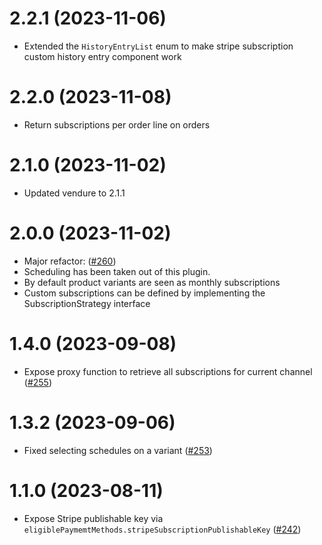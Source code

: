 # 2.2.1 (2023-11-06)

- Extended the `HistoryEntryList` enum to make stripe subscription  custom history entry component work

# 2.2.0 (2023-11-08)

- Return subscriptions per order line on orders

# 2.1.0 (2023-11-02)

- Updated vendure to 2.1.1

# 2.0.0 (2023-11-02)

- Major refactor: ([#260](https://github.com/Pinelab-studio/pinelab-vendure-plugins/pull/260))
- Scheduling has been taken out of this plugin.
- By default product variants are seen as monthly subscriptions
- Custom subscriptions can be defined by implementing the SubscriptionStrategy interface

# 1.4.0 (2023-09-08)

- Expose proxy function to retrieve all subscriptions for current channel ([#255](https://github.com/Pinelab-studio/pinelab-vendure-plugins/pull/255))

# 1.3.2 (2023-09-06)

- Fixed selecting schedules on a variant ([#253](https://github.com/Pinelab-studio/pinelab-vendure-plugins/pull/253))

# 1.1.0 (2023-08-11)

- Expose Stripe publishable key via `eligiblePaymemtMethods.stripeSubscriptionPublishableKey` ([#242](https://github.com/Pinelab-studio/pinelab-vendure-plugins/pull/242))
